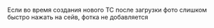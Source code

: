 Если во время создания нового ТС после загрузки фото слишком быстро нажать на сейв, фотка не добавляется
